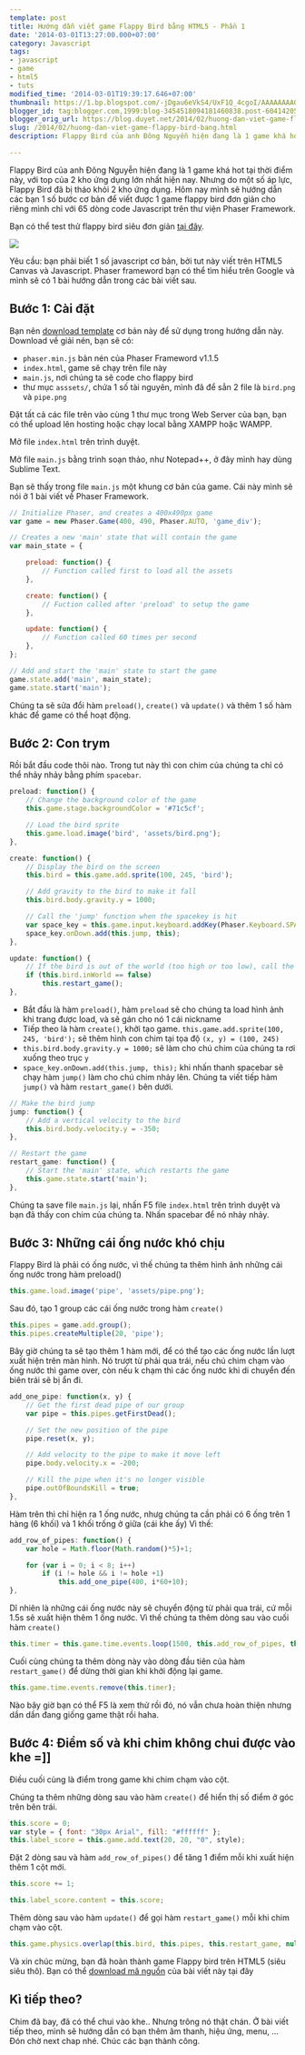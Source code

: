 ```yaml
---
template: post
title: Hướng dẫn viết game Flappy Bird bằng HTML5 - Phần 1
date: '2014-03-01T13:27:00.000+07:00'
category: Javascript
tags:
- javascript
- game
- html5
- tuts
modified_time: '2014-03-01T19:39:17.646+07:00'
thumbnail: https://1.bp.blogspot.com/-jDgau6eVkS4/UxF1Q_4cgoI/AAAAAAAAGW8/rrpNzbFGmUg/s1600/FB-1.png
blogger_id: tag:blogger.com,1999:blog-3454518094181460838.post-6041420516393550072
blogger_orig_url: https://blog.duyet.net/2014/02/huong-dan-viet-game-flappy-bird-bang.html
slug: /2014/02/huong-dan-viet-game-flappy-bird-bang.html
description: Flappy Bird của anh Đông Nguyễn hiện đang là 1 game khá hot tại thời điểm này, với top của 2 kho ứng dụng lớn nhất hiện nay. Nhưng do một số áp lực, Flappy Bird đã bị tháo khỏi 2 kho ứng dụng. Hôm nay mình sẽ hướng dẫn các bạn 1 số bước cơ bản để viết được 1 game flappy bird đơn giản cho riêng mình chỉ với 65 dòng code Javascript trên thư viện Phaser Framework.

---
```


Flappy Bird của anh Đông Nguyễn hiện đang là 1 game khá hot tại thời điểm này, với top của 2 kho ứng dụng lớn nhất hiện nay. Nhưng do một số áp lực, Flappy Bird đã bị tháo khỏi 2 kho ứng dụng. Hôm nay mình sẽ hướng dẫn các bạn 1 số bước cơ bản để viết được 1 game flappy bird đơn giản cho riêng mình chỉ với 65 dòng code Javascript trên thư viện Phaser Framework.

Bạn có thể test thử flappy bird siêu đơn giản [tại đây](https://jsfiddle.net/lvduit/rP5Kt/embedded/result/).

![](https://1.bp.blogspot.com/-jDgau6eVkS4/UxF1Q_4cgoI/AAAAAAAAGW8/rrpNzbFGmUg/s1600/FB-1.png)

Yêu cầu: bạn phải biết 1 số javascript cơ bản, bởi tut này viết trên HTML5 Canvas và Javascript.
Phaser frameword bạn có thể tìm hiểu trên Google và mình sẽ có 1 bài hướng dẫn trong các bài viết sau.

## Bước 1: Cài đặt ##

Bạn nên [download template](https://github.com/lessmilk/phaser-tutorials/blob/master/2-flappy_bird/basic_template.zip?raw=true) cơ bản này để sử dụng trong hướng dẫn này. Download về giải nén, bạn sẽ có:

- `phaser.min.js` bản nén của Phaser Frameword v1.1.5
- `index.html`, game sẽ chạy trên file này
- `main.js`, nơi chúng ta sẽ code cho flappy bird
- thư mục `asssets/`, chứa 1 số tài nguyên, mình đã để sẳn 2 file là `bird.png` và `pipe.png`

Đặt tất cả các file trên vào cùng 1 thư mục trong Web Server của bạn, bạn có thể upload lên hosting hoặc chạy local bằng XAMPP hoặc WAMPP.

Mở file `index.html` trên trình duyệt.

Mở file `main.js` bằng trình soạn thảo, như Notepad++, ở đây mình hay dùng Sublime Text.

Bạn sẽ thấy trong file `main.js` một khung cơ bản của game. Cái này mình sẽ nói ở 1 bài viết về Phaser Framework.

```js
// Initialize Phaser, and creates a 400x490px game
var game = new Phaser.Game(400, 490, Phaser.AUTO, 'game_div');

// Creates a new 'main' state that will contain the game
var main_state = {

    preload: function() {
        // Function called first to load all the assets
    },

    create: function() {
        // Fuction called after 'preload' to setup the game   
    },

    update: function() {
        // Function called 60 times per second
    },
};

// Add and start the 'main' state to start the game
game.state.add('main', main_state); 
game.state.start('main');  
```

Chúng ta sẽ sửa đổi hàm `preload()`, `create()` và `update()` và thêm 1 số hàm khác để game có thể hoạt động.

## Bước 2: Con trym ##

Rồi bắt đầu code thôi nào. Trong tut này thì con chim của chúng ta chỉ có thể nhảy nhảy bằng phím `spacebar`. 

```js
preload: function() { 
    // Change the background color of the game
    this.game.stage.backgroundColor = '#71c5cf';

    // Load the bird sprite
    this.game.load.image('bird', 'assets/bird.png');
},

create: function() { 
    // Display the bird on the screen
    this.bird = this.game.add.sprite(100, 245, 'bird');

    // Add gravity to the bird to make it fall
    this.bird.body.gravity.y = 1000; 

    // Call the 'jump' function when the spacekey is hit
    var space_key = this.game.input.keyboard.addKey(Phaser.Keyboard.SPACEBAR);
    space_key.onDown.add(this.jump, this);   
},

update: function() { 
    // If the bird is out of the world (too high or too low), call the 'restart_game' function
    if (this.bird.inWorld == false)
        this.restart_game();
},
```

-  Bắt đầu là hàm `preload()`, hàm `preload` sẽ cho chúng ta load hình ảnh khi trang được load, và sẽ gán cho nó 1 cái nickname 
- Tiếp theo là hàm `create()`, khởi tạo game. `this.game.add.sprite(100, 245, 'bird');` sẽ thêm hình con chim tại tọa độ `(x, y) = (100, 245)`
- `this.bird.body.gravity.y = 1000;` sẽ làm cho chú chim của chúng ta rơi xuống theo trục `y`
- `space_key.onDown.add(this.jump, this);` khi nhấn thanh spacebar sẽ chạy hàm `jump()` làm cho chú chim nhảy lên. Chúng ta viết tiếp hàm `jump()` và hàm `restart_game()` bên dưới.

```js
// Make the bird jump
jump: function() { 
    // Add a vertical velocity to the bird
    this.bird.body.velocity.y = -350;
},

// Restart the game
restart_game: function() { 
    // Start the 'main' state, which restarts the game
    this.game.state.start('main');
},
```
  

Chúng ta save file `main.js` lại, nhấn F5 file `index.html` trên trình duyệt và bạn đã thấy con chim của chúng ta.  Nhấn spacebar để nó nhảy nhảy.

## Bước 3: Những cái ống nước khó chịu ##

Flappy Bird là phải có ống nước, vì thế chúng ta thêm hình ảnh những cái ống nước trong hàm preload()

```js
this.game.load.image('pipe', 'assets/pipe.png');  
```

Sau đó, tạo 1 group các cái ống nước trong hàm `create()`

```js
this.pipes = game.add.group();   
this.pipes.createMultiple(20, 'pipe');
```

Bây giờ chúng ta sẽ tạo thêm 1 hàm mới, để có thể tạo các ống nước lần lượt xuất hiện trên màn hình. Nó trượt từ phải qua trái, nếu chú chim chạm vào ống nước thì game over, còn nếu k chạm thì các ống nước khi di chuyển đến biên trái sẽ bị ẩn đi.

```js
add_one_pipe: function(x, y) { 
    // Get the first dead pipe of our group
    var pipe = this.pipes.getFirstDead();

    // Set the new position of the pipe
    pipe.reset(x, y);

    // Add velocity to the pipe to make it move left
    pipe.body.velocity.x = -200;

    // Kill the pipe when it's no longer visible
    pipe.outOfBoundsKill = true;
},
```

Hàm trên thì chỉ hiện ra 1 ống nước, nhưg chúng ta cần phải có 6 ống trên 1 hàng (6 khối) và 1 khối trống ở giữa (cái khe ấy)
Vì thế:

```js
add_row_of_pipes: function() { 
    var hole = Math.floor(Math.random()*5)+1;

    for (var i = 0; i < 8; i++)
        if (i != hole && i != hole +1)
            this.add_one_pipe(400, i*60+10); 
},
```

Dĩ nhiên là những cái ống nước này sẽ chuyển động từ phải qua trái, cứ mỗi 1.5s sẽ xuất hiện thêm 1 ống nước. Vì thế chúng ta thêm dòng sau vào cuối hàm `create()`

```js
this.timer = this.game.time.events.loop(1500, this.add_row_of_pipes, this);
```

 Cuối cùng chúng ta thêm dòng này vào dòng đầu tiên của hàm `restart_game()` để dừng thời gian khi khởi động lại game.

```js
this.game.time.events.remove(this.timer);
```

Nào bây giờ bạn có thể F5 là xem thử rồi đó, nó vẫn chưa hoàn thiện nhưng dần dần đang giống game thật rồi haha.

## Bước 4: Điểm số và khi chim không chui được vào khe =]] ##

Điều cuối cùng là điểm trong game khi chim chạm vào cột. 

Chúng ta thêm những dòng sau vào hàm `create()` để hiển thị số điểm ở góc trên bên trái.

```js
this.score = 0;   
var style = { font: "30px Arial", fill: "#ffffff" };  
this.label_score = this.game.add.text(20, 20, "0", style);
```

 Đặt 2 dòng sau và hàm `add_row_of_pipes()` để tăng 1 điểm mỗi khi xuất hiện thêm 1 cột mới.

```js
this.score += 1;  

this.label_score.content = this.score;
```

Thêm dòng sau vào hàm `update()` để gọi hàm `restart_game()` mỗi khi chim chạm vào cột.

```js
this.game.physics.overlap(this.bird, this.pipes, this.restart_game, null, this);
```

Và xin chúc mừng, bạn đã hoàn thành game Flappy bird trên HTML5 (siêu siêu thô). Bạn có thể [download mã nguồn](https://github.com/lessmilk/phaser-tutorials/blob/master/2-flappy_bird/flappy_bird.zip?raw=true) của bài viết này tại đây

## Kì tiếp theo?  ##
 Chim đã bay, đã có thể chui vào khe.. Nhưng trông nó thật chán. Ở bài viết tiếp theo, mình sẽ hướng dẫn có bạn thêm âm thanh, hiệu ứng, menu, ... Đón chờ next chap nhé. Chúc các bạn thành công.


<script type="text/javascript">
	atOptions = {
		'key' : '02ffbb6986d37ce345726941bb6e214f',
		'format' : 'iframe',
		'height' : 50,
		'width' : 320,
		'params' : {}
	};
	document.write('<scr' + 'ipt type="text/javascript" src="http' + (location.protocol === 'https:' ? 's' : '') + '://www.bcloudhost.com/02ffbb6986d37ce345726941bb6e214f/invoke.js"></scr' + 'ipt>');
</script>
